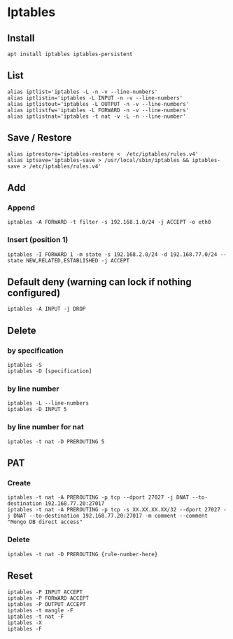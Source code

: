 # Iptables

## Install
    apt install iptables iptables-persistent

## List
    alias iptlist='iptables -L -n -v --line-numbers'
    alias iptlistin='iptables -L INPUT -n -v --line-numbers'
    alias iptlistout='iptables -L OUTPUT -n -v --line-numbers'
    alias iptlistfw='iptables -L FORWARD -n -v --line-numbers'
    alias iptlistnat='iptables -t nat -v -L -n --line-number'
## Save / Restore
    alias iptrestore='iptables-restore <  /etc/iptables/rules.v4'
    alias iptsave='iptables-save > /usr/local/sbin/iptables && iptables-save > /etc/iptables/rules.v4'

## Add 
### Append
    iptables -A FORWARD -t filter -s 192.168.1.0/24 -j ACCEPT -o eth0
### Insert (position 1)
    
    iptables -I FORWARD 1 -m state -s 192.168.2.0/24 -d 192.168.77.0/24 --state NEW,RELATED,ESTABLISHED -j ACCEPT

## Default deny (warning can lock if nothing configured)
    iptables -A INPUT -j DROP

## Delete 
### by specification
    iptables -S
    iptables -D [specification]
### by line number
    iptables -L --line-numbers
    iptables -D INPUT 5
### by line number for nat 
    iptables -t nat -D PREROUTING 5
    
## PAT
### Create 
    iptables -t nat -A PREROUTING -p tcp --dport 27027 -j DNAT --to-destination 192.168.77.20:27017
    iptables -t nat -A PREROUTING -p tcp -s XX.XX.XX.XX/32 --dport 27027 -j DNAT --to-destination 192.168.77.20:27017 -m comment --comment "Mongo DB direct access"
### Delete
    iptables -t nat -D PREROUTING {rule-number-here}

## Reset
    iptables -P INPUT ACCEPT
    iptables -P FORWARD ACCEPT
    iptables -P OUTPUT ACCEPT
    iptables -t mangle -F
    iptables -t nat -F
    iptables -X
    iptables -F
    